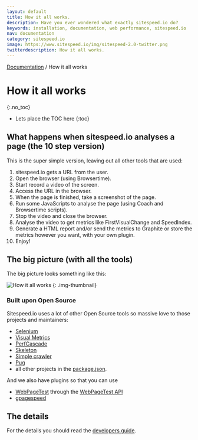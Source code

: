 ```yaml
---
layout: default
title: How it all works.
description: Have you ever wondered what exactly sitespeed.io do?
keywords: installation, documentation, web performance, sitespeed.io
nav: documentation
category: sitespeed.io
image: https://www.sitespeed.io/img/sitespeed-2.0-twitter.png
twitterdescription: How it all works.
---
```

[Documentation]({{site.baseurl}}/documentation/sitespeed.io/) / How it all works

# How it all works
{:.no_toc}

* Lets place the TOC here
{:toc}

## What happens when sitespeed.io analyses a page (the 10 step version)
This is the super simple version, leaving out all other tools that are used:

1. sitespeed.io gets a URL from the user.
2. Open the browser (using Browsertime).
3. Start record a video of the screen.
4. Access the URL in the browser.
5. When the page is finished, take a screenshot of the page.
6. Run some JavaScripts to analyse the page (using Coach and Browsertime scripts).
7. Stop the video and close the browser.
8. Analyse the video to get metrics like FirstVisualChange and SpeedIndex.
9. Generate a HTML report and/or send the metrics to Graphite or store the metrics however you want, with your own plugin.
10. Enjoy!

## The big picture (with all the tools)
The big picture looks something like this:

![How it all works]({{site.baseurl}}/img/sitespeed-universe-5.png)
{: .img-thumbnail}

### Built upon Open Source
Sitespeed.io uses a lot of other Open Source tools so massive love to those projects and maintainers:

 * [Selenium](http://www.seleniumhq.org/)
 * [Visual Metrics](https://github.com/WPO-Foundation/visualmetrics)
 * [PerfCascade](https://github.com/micmro/PerfCascade)
 * [Skeleton](http://getskeleton.com)
 * [Simple crawler](https://github.com/cgiffard/node-simplecrawler)
 * [Pug](https://www.npmjs.com/package/pug)
 * all other projects in the [package.json](https://github.com/sitespeedio/sitespeed.io/blob/master/package.json).

And we also have plugins so that you can use

 * [WebPageTest](https://www.webpagetest.org) through the [WebPageTest API](https://github.com/marcelduran/webpagetest-api)
 * [gpagespeed](https://www.npmjs.com/package/gpagespeed)



## The details
For the details you should read the [developers guide]({{site.baseurl}}/documentation/sitespeed.io/developers/).
